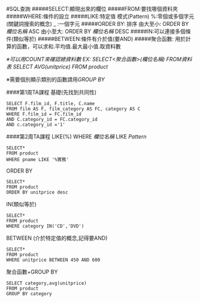 #SQL查詢
#####SELECT:顯現出來的欄位
#####FROM:要找哪個資料夾
#####WHERE:條件的設立
#####LIKE:特定值
模式(Pattern)
%:零個或多個字元 (關鍵詞搜索的概念)
_ :一個字元
#####ORDER BY: 排序
由大至小: ORDER BY *欄位名稱*  ASC
由小至大: ORDER BY *欄位名稱*  DESC
#####IN:可以連接多個條件(類似等於)
#####BETWEEN:條件有介於值(要AND)
#####聚合函數:
用於計算的函數，可以求和.平均值.最大最小值.取資料數

_※可以用COUNT來確認總資料數_
*EX: SELECT<聚合函數>(欄位名稱) FROM資料表
    SELECT AVG(unitprice) FROM product*

※需要個別顯示類別的函數請用*GROUP BY*



####第1周TA課程
基礎(先找到共同性)

```
SELECT F.film_id, F.title, C.name
FROM film AS F, film_category AS FC, category AS C
WHERE F.film_id = FC.film_id
AND C.category_id = FC.category_id
AND c.category_id ='1'
```
####第2周TA課程
LIKE(%)
WHERE *欄位名稱*  LIKE *Pattern*
```
SELECT*
FROM product
WHERE pname LIKE '%實務'
```
ORDER BY
```
SELECT*
FROM product
ORDER BY unitprice desc
```
IN(類似等於)
```
SELECT*
FROM product
WHERE category IN('CD','DVD')
```
BETWEEN (介於特定值的概念,記得要AND)
```
SELECT*
FROM product
WHERE unitprice BETWEEN 450 AND 600
```

聚合函數+GROUP BY
```
SELECT category,avg(unitprice)
FROM product
GROUP BY category
```